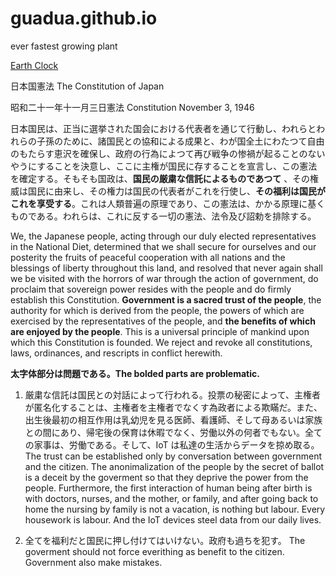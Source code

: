 # guadua.github.io
ever fastest growing plant

[Earth Clock](earthclock.html)

日本国憲法
The Constitution of Japan

昭和二十一年十一月三日憲法
Constitution November 3, 1946

日本国民は、正当に選挙された国会における代表者を通じて行動し、われらとわれらの子孫のために、諸国民との協和による成果と、わが国全土にわたつて自由のもたらす恵沢を確保し、政府の行為によつて再び戦争の惨禍が起ることのないやうにすることを決意し、ここに主権が国民に存することを宣言し、この憲法を確定する。そもそも国政は、<b>国民の厳粛な信託によるものであつて</b> 、その権威は国民に由来し、その権力は国民の代表者がこれを行使し、<b>その福利は国民がこれを享受する</b>。これは人類普遍の原理であり、この憲法は、かかる原理に基くものである。われらは、これに反する一切の憲法、法令及び詔勅を排除する。

We, the Japanese people, acting through our duly elected representatives in the National Diet, determined that we shall secure for ourselves and our posterity the fruits of peaceful cooperation with all nations and the blessings of liberty throughout this land, and resolved that never again shall we be visited with the horrors of war through the action of government, do proclaim that sovereign power resides with the people and do firmly establish this Constitution. <b>Government is a sacred trust of the people</b>, the authority for which is derived from the people, the powers of which are exercised by the representatives of the people, and <b>the benefits of which are enjoyed by the people</b>. This is a universal principle of mankind upon which this Constitution is founded. We reject and revoke all constitutions, laws, ordinances, and rescripts in conflict herewith.

<b>太字体部分は問題である。The bolded parts are problematic. </b>

1. 厳粛な信託は国民との対話によって行われる。投票の秘密によって、主権者が匿名化することは、主権者を主権者でなくす為政者による欺瞞だ。また、出生後最初の相互作用は乳幼児を見る医師、看護師、そして母あるいは家族との間にあり、帰宅後の保育は休暇でなく、労働以外の何者でもない。全ての家事は、労働である。そして、IoT は私達の生活からデータを掠め取る。The trust can be established only by conversation between government and the citizen. The anonimalization of the people by the secret of ballot is a deceit by the goverment so that they deprive the power from the people. Furthermore, the first interaction of human being after birth is with doctors, nurses, and the mother, or family, and after going back to home the nursing by family is not a vacation, is nothing but labour. Every housework is labour. And the IoT devices steel data from our daily lives.

2. 全てを福利だと国民に押し付けてはいけない。政府も過ちを犯す。 The goverment should not force everithing as benefit to the citizen. Government also make mistakes.

